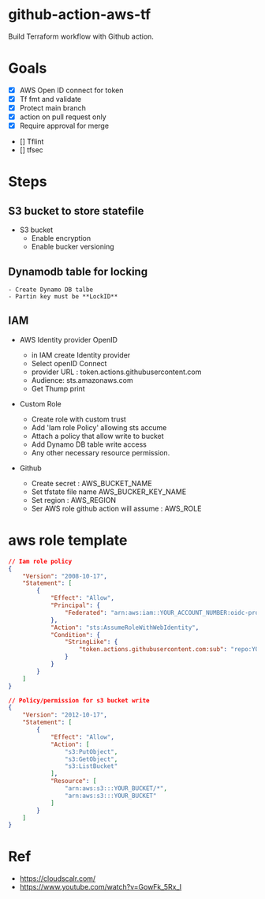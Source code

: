 # github-action-aws-tf
Build Terraform workflow with Github action.

# Goals
- [X] AWS Open ID connect for token
- [X] Tf fmt and validate
- [X] Protect main branch
- [X] action on pull request only
- [X] Require approval for merge
- [] Tflint
- [] tfsec

# Steps

## S3 bucket to store statefile
- S3 bucket
    - Enable encryption
    - Enable bucker versioning

## Dynamodb table for locking
    - Create Dynamo DB talbe
    - Partin key must be **LockID**

## IAM
- AWS Identity provider OpenID
    - in IAM create Identity provider
    - Select openID Connect
    - provider URL : token.actions.githubusercontent.com
    - Audience: sts.amazonaws.com
    - Get Thump print
- Custom Role
    - Create role with custom trust
    - Add 'Iam role Policy' allowing sts accume
    - Attach a policy that allow write to bucket
    - Add Dynamo DB table write access
    - Any other necessary resource permission.

- Github
    - Create secret : AWS_BUCKET_NAME
    - Set tfstate file name AWS_BUCKER_KEY_NAME
    - Set region : AWS_REGION
    - Ser AWS role github action will assume : AWS_ROLE

# aws role template


```json
// Iam role policy
{
    "Version": "2008-10-17",
    "Statement": [
        {
            "Effect": "Allow",
            "Principal": {
                "Federated": "arn:aws:iam::YOUR_ACCOUNT_NUMBER:oidc-provider/token.actions.githubusercontent.com"
            },
            "Action": "sts:AssumeRoleWithWebIdentity",
            "Condition": {
                "StringLike": {
                    "token.actions.githubusercontent.com:sub": "repo:YOUR_GITHUB_USERNAME/YOUR_REPO_NAME:*"
                }
            }
        }
    ]
}
```

```json
// Policy/permission for s3 bucket write 
{
    "Version": "2012-10-17",
    "Statement": [
        {
            "Effect": "Allow",
            "Action": [
                "s3:PutObject",
                "s3:GetObject",
                "s3:ListBucket"
            ],
            "Resource": [
                "arn:aws:s3:::YOUR_BUCKET/*",
                "arn:aws:s3:::YOUR_BUCKET"
            ]
        }
    ]
}

```

# Ref 
- https://cloudscalr.com/
- https://www.youtube.com/watch?v=GowFk_5Rx_I